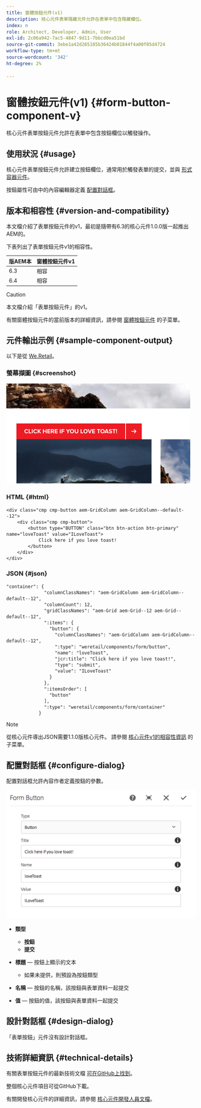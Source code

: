 ```yaml
---
title: 窗體按鈕元件(v1)
description: 核心元件表單隱藏元件允許在表單中包含隱藏欄位。
index: n
role: Architect, Developer, Admin, User
exl-id: 2c06a942-7ac5-4847-9d11-7bbcd0ea51bd
source-git-commit: 3ebe1a42d265185b36424b01844f4a00f05d4724
workflow-type: tm+mt
source-wordcount: '342'
ht-degree: 2%

---
```


# 窗體按鈕元件(v1) {#form-button-component-v}

核心元件表單按鈕元件允許在表單中包含按鈕欄位以觸發操作。

## 使用狀況 {#usage}

核心元件表單按鈕元件允許建立按鈕欄位，通常用於觸發表單的提交，並與 [形式容器元件](form-container-v1.md)。

按鈕屬性可由中的內容編輯器定義 [配置對話框](#configure-dialog)。

## 版本和相容性 {#version-and-compatibility}

本文檔介紹了表單按鈕元件的v1，最初是隨帶有6.3的核心元件1.0.0版一起推出AEM的。

下表列出了表單按鈕元件v1的相容性。

| 版AEM本 | 窗體按鈕元件v1 |
|--- |--- |
| 6.3 | 相容 |
| 6.4 | 相容 |

>[!CAUTION]
>
>本文檔介紹「表單按鈕元件」的v1。
>
>有關窗體按鈕元件的當前版本的詳細資訊，請參閱 [窗體按鈕元件](/help/components/forms/form-button.md) 的子菜單。

## 元件輸出示例 {#sample-component-output}

以下是從 [We.Retail](https://helpx.adobe.com/experience-manager/6-4/sites/developing/using/we-retail.html)。

### 螢幕擷圖 {#screenshot}

![](/help/assets/chlimage_1-48.png)

### HTML {#html}

```
<div class="cmp cmp-button aem-GridColumn aem-GridColumn--default--12">
    <div class="cmp cmp-button">
        <button type="BUTTON" class="btn btn-action btn-primary" name="loveToast" value="ILoveToast">
            Click here if you love toast!
        </button>
    </div>
</div>
```

### JSON {#json}

```
"container": {
              "columnClassNames": "aem-GridColumn aem-GridColumn--default--12",
              "columnCount": 12,
              "gridClassNames": "aem-Grid aem-Grid--12 aem-Grid--default--12",
              ":items": {
                "button": {
                  "columnClassNames": "aem-GridColumn aem-GridColumn--default--12",
                  ":type": "weretail/components/form/button",
                  "name": "loveToast",
                  "jcr:title": "Click here if you love toast!",
                  "type": "submit",
                  "value": "ILoveToast"
                }
              },
              ":itemsOrder": [
                "button"
              ],
              ":type": "weretail/components/form/container"
            }
```

>[!NOTE]
>
>從核心元件導出JSON需要1.1.0版核心元件。 請參閱 [核心元件v1的相容性資訊](/help/versions.md) 的子菜單。

## 配置對話框 {#configure-dialog}

配置對話框允許內容作者定義按鈕的參數。

![](/help/assets/chlimage_1-49.png)

* **類型**
   * **按鈕**
   * **提交**

* **標題**  — 按鈕上顯示的文本
   * 如果未提供，則預設為按鈕類型

* **名稱**  — 按鈕的名稱，該按鈕與表單資料一起提交
* **值**  — 按鈕的值，該按鈕與表單資料一起提交

## 設計對話框 {#design-dialog}

「表單按鈕」元件沒有設計對話框。

## 技術詳細資訊 {#technical-details}

有關表單按鈕元件的最新技術文檔 [可在GitHub上找到](https://github.com/adobe/aem-core-wcm-components/tree/master/content/src/content/jcr_root/apps/core/wcm/components/form/button/v1/button)。

整個核心元件項目可從GitHub下載。

有關開發核心元件的詳細資訊，請參閱 [核心元件開發人員文檔](/help/developing/overview.md)。
